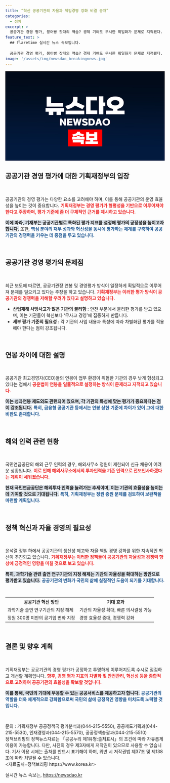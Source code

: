 ```yaml
---
title: “혁신 공공기관의 자율과 책임경영 강화 비결 공개”
categories:
  - 정치
excerpt: >
  공공기관 경영 평가, 붕어빵 잣대의 역습? 경제 기여도 무시한 획일화가 문제로 지적됐다. 안전부문 우려, 연봉 정체에 기재부 해명 남았다!
feature_text: >
  ## flaretime 실시간 뉴스 속보입니다.

  공공기관 경영 평가, 붕어빵 잣대의 역습? 경제 기여도 무시한 획일화가 문제로 지적됐다. 안전부문 우려, 연봉 정체에 기재부 해명 남았다!
image: '/assets/img/newsdao_breakingnews.jpg'
---
```


<p><img src="/assets/img/newsdao_breakingnews.jpg" alt="flaretime 속보" /></p>

<h2 data-ke-size="size26">공공기관 경영 평가에 대한 기획재정부의 입장</h2>

<p data-ke-size="size16">&nbsp;</p>

<p>공공기관의 경영 평가는 다양한 요소를 고려해야 하며, 이를 통해 공공기관의 운영 효율성을 높이는 것이 중요합니다. <b><span style="color: #ee2323;">기획재정부는 경영 평가가 형평성을 기반으로 이루어져야 한다고 주장하며, 평가 기준에 좀 더 구체적인 근거를 제시하고 있습니다.</span></b> </p>

<p><b><span style="background-color: #21538527;">이에 따라, 기재부는 공공기관별로 특화된 평가 지표를 설정해 평가의 공정성을 높이고자 합니다.</span></b> 또한, <b><span style="color: #1a5490;">핵심 분야의 재무 성과와 혁신성을 동시에 평가하는 체계를 구축하여 공공기관의 경쟁력을 키우는 데 중점을 두고 있습니다.</span></b></p>

<p data-ke-size="size16">&nbsp;</p>

<h2 data-ke-size="size26">공공기관 경영 평가의 문제점</h2>

<p data-ke-size="size16">&nbsp;</p>

<p>최근 보도에 따르면, 공공기관장 연봉 및 경영평가 방식이 일정하게 획일적으로 이루어져 문제를 일으키고 있다는 주장을 하고 있습니다. <b><span style="color: #ee2323;">기획재정부는 이러한 평가 방식이 공공기관의 경쟁력을 저해할 우려가 있다고 설명하고 있습니다.</span></b> </p>

<div>
  <ul>
    <li><b>산업재해 사망사고가 많은 기관의 불리함</b> : 안전 부문에서 불리한 평가를 받고 있으며, 이는 기관들이 혁신보다 ‘무사고 경영’에 집중하게 만듭니다.</li>
    <li><b>세부 평가 기준의 필요성</b> : 각 기관의 사업 내용과 특성에 따라 차별화된 평가를 적용해야 한다는 점이 강조됩니다.</li>
  </ul>
</div>

<p data-ke-size="size16">&nbsp;</p>

<h2 data-ke-size="size26">연봉 차이에 대한 설명</h2>

<p data-ke-size="size16">&nbsp;</p>

<p>공공기관 최고경영자(CEO)들의 연봉이 업무 환경이 위험한 기관의 경우 낮게 형성되고 있다는 점에서 <b><span style="color: #ee2323;">공운법이 연봉을 일률적으로 설정하는 방식이 문제라고 지적되고 있습니다.</span></b> </p>

<p><b><span style="background-color: #21538527;">이는 성과연봉 제도와도 관련되어 있으며, 각 기관의 특성에 맞는 평가가 중요하다는 점이 강조됩니다.</span></b> <b><span style="color: #1a5490;">특히, 금융형 공공기관 등에서는 연봉 상한 기준에 차이가 있어 그에 대한 비판도 존재합니다.</span></b></p>

<p data-ke-size="size16">&nbsp;</p>

<h2 data-ke-size="size26">해외 인력 관련 현황</h2>

<p data-ke-size="size16">&nbsp;</p>

<p>국민연금공단의 해외 근무 인력의 경우, 해외사무소 정원이 제한되어 신규 채용이 어려운 상황입니다. <b><span style="color: #ee2323;">이로 인해 해외사무소에서의 투자인력을 기존 인력으로 전보인사하겠다는 계획이 세워졌습니다.</span></b> </p>

<p><b><span style="background-color: #21538527;">현재 국민연금공단은 해외투자 인력을 늘려가는 추세이며, 이는 기관의 효율성을 높이는 데 기여할 것으로 기대됩니다.</span></b> <b><span style="color: #1a5490;">특히, 기획재정부는 정원 증원 문제를 검토하여 보완책을 마련할 계획입니다.</span></b></p>

<p data-ke-size="size16">&nbsp;</p>

<h2 data-ke-size="size26">정책 혁신과 자율 경영의 필요성</h2>

<p data-ke-size="size16">&nbsp;</p>

<p>윤석열 정부 하에서 공공기관의 생산성 제고와 자율·책임 경영 강화를 위한 지속적인 혁신이 추진되고 있습니다. <b><span style="color: #ee2323;">기획재정부는 이러한 정책들이 공공기관의 자율성과 경쟁력 향상에 긍정적인 영향을 미칠 것으로 보고 있습니다.</span></b> </p>

<p><b><span style="background-color: #21538527;">특히, 과학기술 관련 출연 연구기관의 지정 해제는 기관의 자율성을 확대하는 방안으로 평가받고 있습니다.</span></b> <b><span style="color: #1a5490;">공공기관의 변화가 국민의 삶에 실질적인 도움이 되기를 기대합니다.</span></b></p>

<p data-ke-size="size16">&nbsp;</p>

<div>
  <table style="width: 100%;">
    <tr>
      <td style="text-align: center; height: 17px;"><b>공공기관 혁신 방안</b></td>
      <td style="text-align: center; height: 17px;"><b>기대 효과</b></td>
    </tr>
    <tr>
      <td>과학기술 출연 연구기관의 지정 해제</td>
      <td>기관의 자율성 확대, 빠른 의사결정 가능</td>
    </tr>
    <tr>
      <td>정원 300명 미만의 공기업 변화 지정</td>
      <td>경영 효율성 증대, 경쟁력 강화</td>
    </tr>
  </table>
</div>

<p data-ke-size="size16">&nbsp;</p>

<h2 data-ke-size="size26">결론 및 향후 계획</h2>

<p data-ke-size="size16">&nbsp;</p>

<p>기획재정부는 공공기관의 경영 평가가 공정하고 투명하게 이루어지도록 수시로 점검하고 개선할 계획입니다. <b><span style="color: #ee2323;">향후, 경영 평가 지표의 차별화 및 안전관리, 혁신성 등을 종합적으로 고려하여 공공기관의 효율성을 확보할 것입니다.</span></b> </p>

<p><b><span style="background-color: #21538527;">이를 통해, 국민의 기대에 부응할 수 있는 공공서비스를 제공하고자 합니다.</span></b> <b><span style="color: #1a5490;">공공기관의 역할을 더욱 체계적으로 강화함으로써 국민의 삶에 긍정적인 영향을 미치도록 노력할 것입니다.</span></b></p>

<p data-ke-size="size16">&nbsp;</p>

<p>문의 : 기획재정부 공공정책국 평가분석과(044-215-5550), 공공제도기획과(044-215-5530), 인재경영과(044-215-5570), 공공정책총괄과(044-215-5510)<br />
정책브리핑의 정책뉴스자료는 「공공누리 제1유형:출처표시」의 조건에 따라 자유롭게 이용이 가능합니다. 다만, 사진의 경우 제3자에게 저작권이 있으므로 사용할 수 없습니다. 기사 이용 시에는 출처를 반드시 표기해야 하며, 위반 시 저작권법 제37조 및 제138조에 따라 처벌될 수 있습니다.<br />
&lt;자료출처=정책브리핑 https://www.korea.kr></p>
실시간 뉴스 속보는, <a href="https://newsdao.kr" rel="dofollow">https://newsdao.kr</a>


